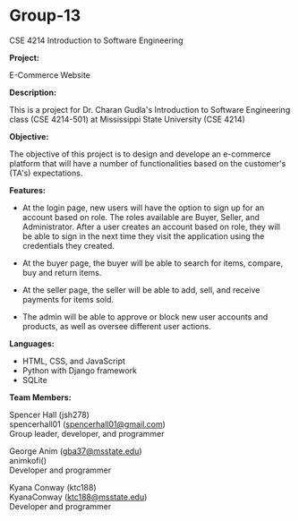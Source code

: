 # Group-13
CSE 4214 Introduction to Software Engineering

**Project:**

E-Commerce Website

**Description:**

This is a project for Dr. Charan Gudla's Introduction to Software Engineering class (CSE 4214-501) at Mississippi State University (CSE 4214)

**Objective:**

The objective of this project is to design and develope an e-commerce platform that will have a number of functionalities based on the customer's (TA's) expectations.


**Features:**

- At the login page, new users will have the option to sign up for an account based on role. The roles available are Buyer, Seller, and Administrator. After a user creates an account based on role, they will be able to sign in the next time they visit the application using the credentials they created.

- At the buyer page, the buyer will be able to search for items, compare, buy and return items.

- At the seller page, the seller will be able to add, sell, and receive payments for items sold.

- The admin will be able to approve or block new user accounts and products, as well as oversee different user actions.

**Languages:**

- HTML, CSS, and JavaScript
- Python with Django framework
- SQLite

**Team Members:**

Spencer Hall (jsh278)  
spencerhall01 (spencerhall01@gmail.com)  
Group leader, developer, and programmer  

George Anim (gba37@msstate.edu)  
animkofi()  
Developer and programmer  

Kyana Conway (ktc188)  
KyanaConway (ktc188@msstate.edu)  
Developer and programmer  
